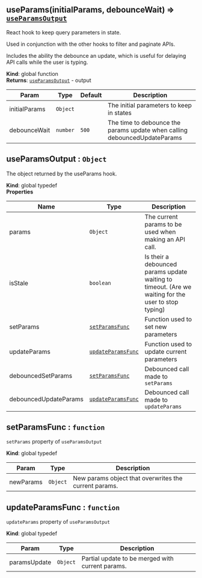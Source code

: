 <a name="useParams"></a>

## useParams(initialParams, debounceWait) ⇒ [<code>useParamsOutput</code>](#useParamsOutput)
React hook to keep query parameters in state.

Used in conjunction with the other hooks to filter and paginate APIs.

Includes the ability the debounce an update, which is useful for delaying API calls while the user is typing.

**Kind**: global function  
**Returns**: [<code>useParamsOutput</code>](#useParamsOutput) - output  

| Param | Type | Default | Description |
| --- | --- | --- | --- |
| initialParams | <code>Object</code> |  | The initial parameters to keep in states |
| debounceWait | <code>number</code> | <code>500</code> | The time to debounce the params update when calling debouncedUpdateParams |

<a name="useParamsOutput"></a>

## useParamsOutput : <code>Object</code>
The object returned by the useParams hook.

**Kind**: global typedef  
**Properties**

| Name | Type | Description |
| --- | --- | --- |
| params | <code>Object</code> | The current params to be used when making an API call. |
| isStale | <code>boolean</code> | Is their a debounced params update waiting to timeout. (Are we waiting for the user to stop typing) |
| setParams | [<code>setParamsFunc</code>](#setParamsFunc) | Function used to set new parameters |
| updateParams | [<code>updateParamsFunc</code>](#updateParamsFunc) | Function used to update current parameters |
| debouncedSetParams | [<code>setParamsFunc</code>](#setParamsFunc) | Debounced call made to `setParams` |
| debouncedUpdateParams | [<code>updateParamsFunc</code>](#updateParamsFunc) | Debounced call made to `updateParams` |

<a name="setParamsFunc"></a>

## setParamsFunc : <code>function</code>
`setParams` property of `useParamsOutput`

**Kind**: global typedef  

| Param | Type | Description |
| --- | --- | --- |
| newParams | <code>Object</code> | New params object that overwrites the current params. |

<a name="updateParamsFunc"></a>

## updateParamsFunc : <code>function</code>
`updateParams` property of `useParamsOutput`

**Kind**: global typedef  

| Param | Type | Description |
| --- | --- | --- |
| paramsUpdate | <code>Object</code> | Partial update to be merged with current params. |

